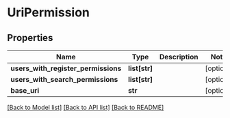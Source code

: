 # UriPermission


## Properties
Name | Type | Description | Notes
------------ | ------------- | ------------- | -------------
**users_with_register_permissions** | **list[str]** |  | [optional] 
**users_with_search_permissions** | **list[str]** |  | [optional] 
**base_uri** | **str** |  | [optional] 

[[Back to Model list]](../README.md#documentation-for-models) [[Back to API list]](../README.md#documentation-for-api-endpoints) [[Back to README]](../README.md)


